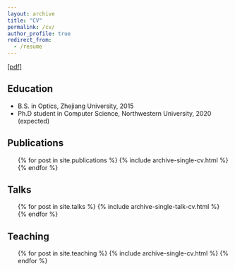 ```yaml
---
layout: archive
title: "CV"
permalink: /cv/
author_profile: true
redirect_from:
  - /resume
---
```


[[pdf]](http://winswang.github.io/files/cv-2.pdf)

Education
------
* B.S. in Optics, Zhejiang University, 2015
* Ph.D student in Computer Science, Northwestern University, 2020 (expected)

Publications
------
  <ul>{% for post in site.publications %}
    {% include archive-single-cv.html %}
  {% endfor %}</ul>
  
Talks
------
  <ul>{% for post in site.talks %}
    {% include archive-single-talk-cv.html %}
  {% endfor %}</ul>
  
Teaching
------
  <ul>{% for post in site.teaching %}
    {% include archive-single-cv.html %}
  {% endfor %}</ul>
  
